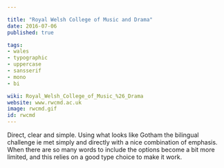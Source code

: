 ```yaml
---

title: "Royal Welsh College of Music and Drama"
date: 2016-07-06
published: true

tags:
- wales
- typographic
- uppercase
- sansserif
- mono
- bi

wiki: Royal_Welsh_College_of_Music_%26_Drama
website: www.rwcmd.ac.uk
image: rwcmd.gif
id: rwcmd
---
```


Direct, clear and simple. Using what looks like Gotham the bilingual challenge ie met simply and directly with a nice combination of emphasis. When there are so many words to include the options become a bit more limited, and this relies on a good type choice to make it work.
